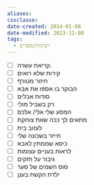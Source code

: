 ```yaml
---
aliases: 
cssclasse: 
date-created: 2014-01-08
date-modified: 2023-11-08
tags:
  - רשימות/ספרים
---
```


- [ ] קריאת עשרה.
- [ ] קירות שלא רואים
- [ ] חיזור מטורף
- [ ] הבוקר בו אספו את אבא
- [ ] סודות אבלים
- [ ] רק בשביל מולי
- [ ] המסע שלי אלי/ אלכס
- [ ] מתאים לך ככה שאת צוחקת
- [ ] לעזוב בית
- [ ] חייזר בשכונה שלי
- [ ] כיסא שממתין לאבא
- [ ] לראות בעניים עצומות
- [ ] גיבור על חזקים
- [ ] סוס השמים של סער
- [ ] ילדת הקשת בענן
